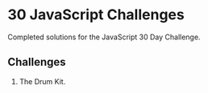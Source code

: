 # 30 JavaScript Challenges

Completed solutions for the JavaScript 30 Day Challenge.

## Challenges

1. The Drum Kit.

